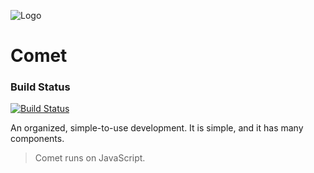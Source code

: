 ![Logo](https://raw.githubusercontent.com/mosesag0813/comet/master/resources/Drawing%20(1).png)
# Comet

### Build Status
[![Build Status](https://travis-ci.org/mosesag0813/comet.svg?branch=master)](https://travis-ci.org/mosesag0813/comet)

An organized, simple-to-use development. It is simple, and it has many components. 
> Comet runs on JavaScript.
